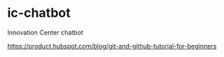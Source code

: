 # ic-chatbot
Innovation Center chatbot

https://product.hubspot.com/blog/git-and-github-tutorial-for-beginners
